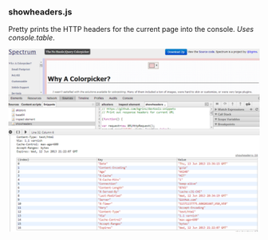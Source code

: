 ### showheaders.js
Pretty prints the HTTP headers for the current page into the console.  *Uses console.table*.

[![showheaders](showheaders.png)](showheaders.js)